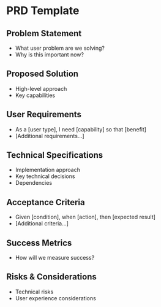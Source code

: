 # PRD Template

## Problem Statement
- What user problem are we solving?
- Why is this important now?

## Proposed Solution
- High-level approach
- Key capabilities

## User Requirements
- As a [user type], I need [capability] so that [benefit]
- [Additional requirements...]

## Technical Specifications
- Implementation approach
- Key technical decisions
- Dependencies

## Acceptance Criteria
- Given [condition], when [action], then [expected result]
- [Additional criteria...]

## Success Metrics
- How will we measure success?

## Risks & Considerations
- Technical risks
- User experience considerations
